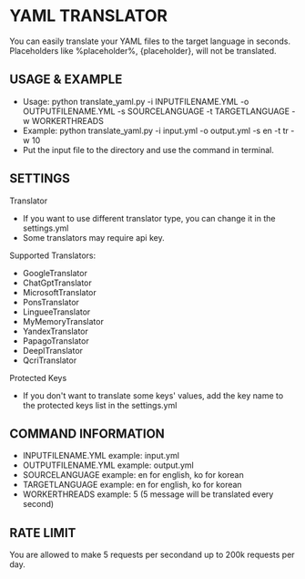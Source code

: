 # YAML TRANSLATOR
You can easily translate your YAML files to the target language in seconds.
Placeholders like %placeholder%, {placeholder}, <placeholder> will not be translated.

## USAGE & EXAMPLE
- Usage: python translate_yaml.py -i INPUTFILENAME.YML -o OUTPUTFILENAME.YML -s SOURCELANGUAGE -t TARGETLANGUAGE -w WORKERTHREADS
- Example: python translate_yaml.py -i input.yml -o output.yml -s en -t tr -w 10
- Put the input file to the directory and use the command in terminal.

## SETTINGS
Translator
- If you want to use different translator type, you can change it in the settings.yml
- Some translators may require api key.

Supported Translators:
- GoogleTranslator
- ChatGptTranslator
- MicrosoftTranslator
- PonsTranslator
- LingueeTranslator
- MyMemoryTranslator
- YandexTranslator
- PapagoTranslator
- DeeplTranslator
- QcriTranslator

Protected Keys
- If you don't want to translate some keys' values, add the key name to the protected keys list in the settings.yml

## COMMAND INFORMATION
- INPUTFILENAME.YML example: input.yml
- OUTPUTFILENAME.YML example: output.yml
- SOURCELANGUAGE example: en for english, ko for korean
- TARGETLANGUAGE example: en for english, ko for korean
- WORKERTHREADS example: 5 (5 message will be translated every second)

## RATE LIMIT
You are allowed to make 5 requests per secondand up to 200k requests per day.